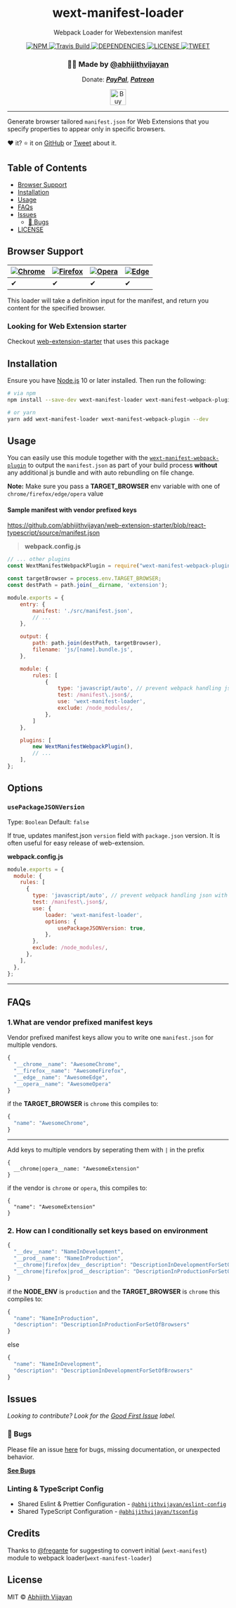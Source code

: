 <h1 align="center">wext-manifest-loader</h1>
<p align="center">Webpack Loader for Webextension manifest</p>
<div align="center">
  <a href="https://www.npmjs.com/package/wext-manifest-loader">
    <img src="https://img.shields.io/npm/v/wext-manifest-loader" alt="NPM" />
  </a>
  <a href="https://travis-ci.com/abhijithvijayan/wext-manifest-loader">
    <img src="https://travis-ci.com/abhijithvijayan/wext-manifest-loader.svg?branch=main" alt="Travis Build" />
  </a>
  <a href="https://david-dm.org/abhijithvijayan/wext-manifest-loader">
    <img src="https://img.shields.io/david/abhijithvijayan/wext-manifest-loader.svg?colorB=orange" alt="DEPENDENCIES" />
  </a>
  <a href="https://github.com/abhijithvijayan/wext-manifest-loader/blob/main/license">
    <img src="https://img.shields.io/github/license/abhijithvijayan/wext-manifest-loader.svg" alt="LICENSE" />
  </a>
  <a href="https://twitter.com/intent/tweet?text=Check%20out%20wext-manifest-loader%21%20by%20%40_abhijithv%0A%0AWebpack%20Loader%20for%20Webextension%20manifest%0Ahttps%3A%2F%2Fgithub.com%2Fabhijithvijayan%2Fwext-manifest-loader%0A%0A%23webpack%20%23loader%20%23manifest%20%23javascript%20%23webextensions">
     <img src="https://img.shields.io/twitter/url/http/shields.io.svg?style=social" alt="TWEET" />
  </a>
</div>
<h3 align="center">🙋‍♂️ Made by <a href="https://twitter.com/_abhijithv">@abhijithvijayan</a></h3>
<p align="center">
  Donate:
  <a href="https://www.paypal.me/iamabhijithvijayan" target='_blank'><i><b>PayPal</b></i></a>,
  <a href="https://www.patreon.com/abhijithvijayan" target='_blank'><i><b>Patreon</b></i></a>
</p>
<p align="center">
  <a href='https://www.buymeacoffee.com/abhijithvijayan' target='_blank'>
    <img height='36' style='border:0px;height:36px;' src='https://bmc-cdn.nyc3.digitaloceanspaces.com/BMC-button-images/custom_images/orange_img.png' border='0' alt='Buy Me a Coffee' />
  </a>
</p>
<hr />

Generate browser tailored `manifest.json` for Web Extensions that you specify properties to appear only in specific browsers.

❤️ it? ⭐️ it on [GitHub](https://github.com/abhijithvijayan/wext-manifest-loader/stargazers) or [Tweet](https://twitter.com/intent/tweet?text=Check%20out%20wext-manifest-loader%21%20by%20%40_abhijithv%0A%0AWebpack%20Loader%20for%20Webextension%20manifest%0Ahttps%3A%2F%2Fgithub.com%2Fabhijithvijayan%2Fwext-manifest-loader%0A%0A%23webpack%20%23loader%20%23manifest%20%23javascript%20%23webextensions) about it.

## Table of Contents

- [Browser Support](#browser-support)
- [Installation](#installation)
- [Usage](#usage)
- [FAQs](#faqs)
- [Issues](#issues)
  - [🐛 Bugs](#-bugs)
- [LICENSE](#license)

## Browser Support

| [![Chrome](https://raw.github.com/alrra/browser-logos/master/src/chrome/chrome_48x48.png)](/) | [![Firefox](https://raw.github.com/alrra/browser-logos/master/src/firefox/firefox_48x48.png)](/) | [![Opera](https://raw.github.com/alrra/browser-logos/master/src/opera/opera_48x48.png)](/) | [![Edge](https://raw.github.com/alrra/browser-logos/master/src/edge/edge_48x48.png)](/) |
--------------------------------------------------------------------------------------------------------------------------------------------------------------------------- | --------------------------------------------------------------------------------------------------------------------------------------------- | ------------------------------------------------------------------------------------------------------------------------ | --------------------------------------------------------------------------------------------------------------------------------------------------------------------------- |
| ✔ | ✔ | ✔ | ✔ |

This loader will take a definition input for the manifest, and return you content for the specified browser.

### Looking for Web Extension starter

Checkout [web-extension-starter](https://github.com/abhijithvijayan/web-extension-starter) that uses this package

## Installation

Ensure you have [Node.js](https://nodejs.org) 10 or later installed. Then run the following:

```sh
# via npm
npm install --save-dev wext-manifest-loader wext-manifest-webpack-plugin

# or yarn
yarn add wext-manifest-loader wext-manifest-webpack-plugin --dev
```

## Usage

You can easily use this module together with the [`wext-manifest-webpack-plugin`](https://www.npmjs.com/package/wext-manifest-webpack-plugin) to output the `manifest.json` as part of your build process **without** any additional js bundle and with auto rebundling on file change.

**Note:** Make sure you pass a **TARGET_BROWSER** env variable with one of `chrome/firefox/edge/opera` value

#### Sample manifest with vendor prefixed keys

<https://github.com/abhijithvijayan/web-extension-starter/blob/react-typescript/source/manifest.json>

> **webpack.config.js**

```js
// ... other plugins
const WextManifestWebpackPlugin = require("wext-manifest-webpack-plugin");

const targetBrowser = process.env.TARGET_BROWSER;
const destPath = path.join(__dirname, 'extension');

module.exports = {
    entry: {
        manifest: './src/manifest.json',
        // ...
    },

    output: {
        path: path.join(destPath, targetBrowser),
        filename: 'js/[name].bundle.js',
    },

    module: {
        rules: [
            {
                type: 'javascript/auto', // prevent webpack handling json with its own loaders,
                test: /manifest\.json$/,
                use: 'wext-manifest-loader',
                exclude: /node_modules/,
            },
        ]
    },

    plugins: [
        new WextManifestWebpackPlugin(),
        // ...
    ],
};
```

## Options

### `usePackageJSONVersion`

Type: `Boolean`
Default: `false`

If true, updates manifest.json `version` field with `package.json` version. It is often useful for easy release of web-extension.

**webpack.config.js**

```js
module.exports = {
  module: {
    rules: [
      {
        type: 'javascript/auto', // prevent webpack handling json with its own loaders,
        test: /manifest\.json$/,
        use: {
            loader: 'wext-manifest-loader',
            options: {
                usePackageJSONVersion: true,
            },
        },
        exclude: /node_modules/,
      },
    ],
  },
};
```

<hr />

## FAQs

### 1.What are vendor prefixed manifest keys

Vendor prefixed manifest keys allow you to write one `manifest.json` for multiple vendors.

```js
{
  "__chrome__name": "AwesomeChrome",
  "__firefox__name": "AwesomeFirefox",
  "__edge__name": "AwesomeEdge",
  "__opera__name": "AwesomeOpera"
}
```

if the **TARGET_BROWSER** is `chrome` this compiles to:

```js
{
  "name": "AwesomeChrome",
}
```

---

Add keys to multiple vendors by seperating them with `|` in the prefix

```
{
  __chrome|opera__name: "AwesomeExtension"
}
```

if the vendor is `chrome` or `opera`, this compiles to:

```
{
  "name": "AwesomeExtension"
}
```

### 2. How can I conditionally set keys based on environment

```js
{
  "__dev__name": "NameInDevelopment",
  "__prod__name": "NameInProduction",
  "__chrome|firefox|dev__description": "DescriptionInDevelopmentForSetOfBrowsers",
  "__chrome|firefox|prod__description": "DescriptionInProductionForSetOfBrowsers"
}
```

if the **NODE_ENV** is `production` and the **TARGET_BROWSER** is `chrome` this compiles to:

```js
{
  "name": "NameInProduction",
  "description": "DescriptionInProductionForSetOfBrowsers"
}
```

else

```js
{
  "name": "NameInDevelopment",
  "description": "DescriptionInDevelopmentForSetOfBrowsers"
}
```

## Issues

_Looking to contribute? Look for the [Good First Issue](https://github.com/abhijithvijayan/wext-manifest-loader/issues?q=is%3Aissue+is%3Aopen+sort%3Aupdated-desc+label%3A%22good+first+issue%22)
label._

### 🐛 Bugs

Please file an issue [here](https://github.com/abhijithvijayan/wext-manifest-loader/issues/new) for bugs, missing documentation, or unexpected behavior.

[**See Bugs**](https://github.com/abhijithvijayan/wext-manifest-loader/issues?q=is%3Aissue+is%3Aopen+sort%3Aupdated-desc+label%3A%22type%3A+bug%22)

### Linting & TypeScript Config

- Shared Eslint & Prettier Configuration - [`@abhijithvijayan/eslint-config`](https://www.npmjs.com/package/@abhijithvijayan/eslint-config)
- Shared TypeScript Configuration - [`@abhijithvijayan/tsconfig`](https://www.npmjs.com/package/@abhijithvijayan/tsconfig)

## Credits

Thanks to [@fregante](https://github.com/fregante) for suggesting to convert initial (`wext-manifest`) module to webpack loader(`wext-manifest-loader`)

## License

MIT © [Abhijith Vijayan](https://abhijithvijayan.in)
